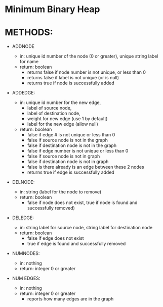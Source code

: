 # Minimum Binary Heap

# METHODS:
- ADDNODE
    - in: unique id number of the node (0 or greater), unique string label for name
    - return: boolean
        - returns false if node number is not unique, or less than 0
        - returns false if label is not unique (or is null)
        - returns true if node is successfully added 
- ADDEDGE:
    - in: unique id number for the new edge, 
        - label of source node,
        - label of destination node,
        - weight for new edge (use 1 by default)
        - label for the new edge (allow null)
    - return: boolean
        - false if edge # is not unique or less than 0
        - false if source node is not in the graph
        - false if destination node is not in the graph 
        - false if edge number is not unique or less than 0
        - false if source node is not in graph
        - false if destination node is not in graph
        - false is there already is an edge between these 2 nodes
        - returns true if edge is successfully added 
            
- DELNODE:
    - in: string (label for the node to remove)
    - return: boolean
        - false if node does not exist, true if node is found and successfully removed)
- DELEDGE:
    - in: string label for source node, string label for destination node
    - return: boolean
        - false if edge does not exist
        - true if edge is found and successfully removed
- NUMNODES:
    - in: nothing
    - return: integer 0 or greater
- NUM EDGES:
    - in: nothing
    - return: integer 0 or greater
        - reports how many edges are in the graph

